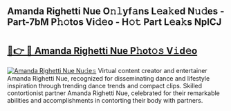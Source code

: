## Amanda Righetti Nue O𝚗𝚕yf𝚊ns L𝚎a𝚔ed N𝚞𝚍es - Part-7bM P𝚑𝚘tos Vi𝚍𝚎o - H𝚘𝚝 Part L𝚎a𝚔s NplCJ

# <h2><a href="http://kf5moh.oniu.top/?m=Amanda+Righetti+Nue">🔗👉 🔴 Amanda Righetti Nue P𝚑ot𝚘𝚜 V𝚒d𝚎o</a></h2>

[![Amanda Righetti Nue Nu𝚍e𝚜](https://i.imgur.com/0qMVB7G.gif)](http://kf5moh.oniu.top/?m=Amanda+Righetti+Nue)
Virtual content creator and entertainer Amanda Righetti Nue, recognized for disseminating dance and lifestyle inspiration through trending dance trends and compact clips. Skilled contortionist partner Amanda Righetti Nue, celebrated for their remarkable abilities and accomplishments in contorting their body with partners.  
